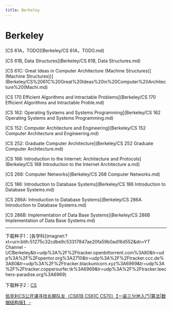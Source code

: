 ```yaml
---
title: Berkeley
---
```


# Berkeley

[CS 61A，TODO](Berkeley/CS 61A，TODO.md)

[CS 61B, Data Structures](Berkeley/CS 61B, Data Structures.md)

[CS 61C: Great Ideas in Computer Architecture (Machine Structures)](Machine Structures))](Berkeley/CS%2061C%20Great%20Ideas%20in%20Computer%20Architecture%20(Machi.md)

[CS 170 Efficient Algorithms and Intractable Problems](Berkeley/CS 170 Efficient Algorithms and Intractable Proble.md)

[CS 162: Operating Systems and Systems Programming](Berkeley/CS 162 Operating Systems and Systems Programming.md)

[CS 152: Computer Architecture and Engineering](Berkeley/CS 152 Computer Architecture and Engineering.md)

[CS 252: Graduate Computer Architecture](Berkeley/CS 252 Graduate Computer Architecture.md)

[CS 168: Introduction to the Internet: Architecture and Protocols](Berkeley/CS 168 Introduction to the Internet Architecture a.md)

[CS 268: Computer Networks](Berkeley/CS 268 Computer Networks.md)

[CS 186: Introduction to Database Systems](Berkeley/CS 186 Introduction to Database Systems.md)

[CS 286A: Introduction to Database Systems](Berkeley/CS 286A Introduction to Database Systems.md)

[CS 286B: Implementation of Data Base Systems](Berkeley/CS 286B Implementation of Data Base Systems.md)

---

下载种子1：[各学科](magnet:?xt=urn:btih:51275c32cdbe9c53317847ae20fa59b0ad16d552&dn=YT Channel - UCBerkeley&tr=udp%3A%2F%2Ftracker.openbittorrent.com%3A80&tr=udp%3A%2F%2Fopentor.org%3A2710&tr=udp%3A%2F%2Ftracker.ccc.de%3A80&tr=udp%3A%2F%2Ftracker.blackunicorn.xyz%3A6969&tr=udp%3A%2F%2Ftracker.coppersurfer.tk%3A6969&tr=udp%3A%2F%2Ftracker.leechers-paradise.org%3A6969)

下载种子2：[CS](magnet:?xt=urn:btih:5e84be34f69b1a313f6dcb51667edf238d5d4412&dn=UCBerkeleyCourses&tr=udp%3A%2F%2Ftracker.opentrackr.org%3A1337&tr=udp%3A%2F%2Ftracker.coppersurfer.tk%3A6969&tr=udp%3A%2F%2Ftracker.leechers-paradise.org%3A6969&tr=udp%3A%2F%2Fzer0day.ch%3A1337&tr=udp%3A%2F%2Fexplodie.org%3A6969)

[伯克利CS公开课寻找长期队友（CS61B CS61C CS70）【一亩三分地入门|算法|数据结构版】 -](https://www.1point3acres.com/bbs/forum.php?mod=viewthread&tid=354525)